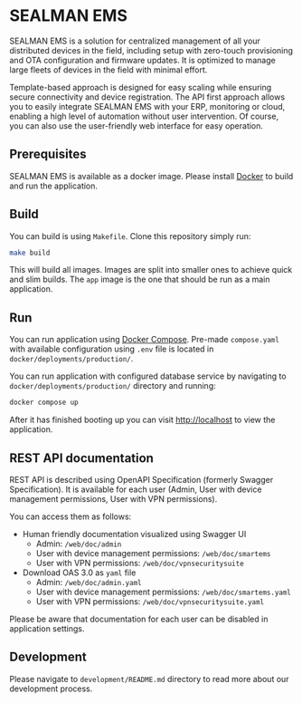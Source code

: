 # SEALMAN EMS

SEALMAN EMS is a solution for centralized management of all your distributed devices in the field, including setup with zero-touch provisioning and OTA configuration and firmware updates. It is optimized to manage large fleets of devices in the field with minimal effort.

Template-based approach is designed for easy scaling while ensuring secure connectivity and device registration. The API first approach allows you to easily integrate SEALMAN EMS with your ERP, monitoring or cloud, enabling a high level of automation without user intervention. Of course, you can also use the user-friendly web interface for easy operation.

## Prerequisites

SEALMAN EMS is available as a docker image. Please install [Docker](https://www.docker.com/) to build and run the application.

## Build

You can build is using `Makefile`. Clone this repository simply run:

```bash
make build
```

This will build all images. Images are split into smaller ones to achieve quick and slim builds. The `app` image is the one that should be run as a main application.

## Run

You can run application using [Docker Compose](https://docs.docker.com/compose/). Pre-made `compose.yaml` with available configuration using `.env` file is located in `docker/deployments/production/`.

You can run application with configured database service by navigating to `docker/deployments/production/` directory and running:

```bash
docker compose up
```

After it has finished booting up you can visit [http://localhost](http://localhost) to view the application.

## REST API documentation

REST API is described using OpenAPI Specification (formerly Swagger Specification). It is available for each user (Admin, User with device management permissions, User with VPN permissions).

You can access them as follows:

-   Human friendly documentation visualized using Swagger UI
    -   Admin: `/web/doc/admin`
    -   User with device management permissions: `/web/doc/smartems`
    -   User with VPN permissions: `/web/doc/vpnsecuritysuite`
-   Download OAS 3.0 as `yaml` file
    -   Admin: `/web/doc/admin.yaml`
    -   User with device management permissions: `/web/doc/smartems.yaml`
    -   User with VPN permissions: `/web/doc/vpnsecuritysuite.yaml`

Please be aware that documentation for each user can be disabled in application settings.

## Development

Please navigate to `development/README.md` directory to read more about our development process.
